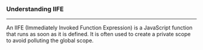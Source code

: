 ### Understanding IIFE
---
An IIFE (Immediately Invoked Function Expression) is a JavaScript function that runs as soon as it is defined. It is often used to create a private scope to avoid polluting the global scope.

